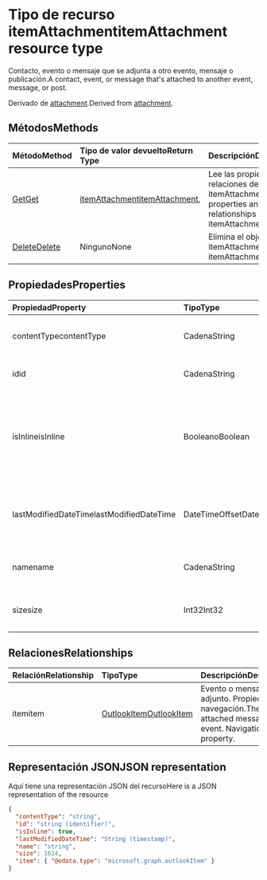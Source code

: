 # <a name="itemattachment-resource-type"></a><span data-ttu-id="dab20-101">Tipo de recurso itemAttachment</span><span class="sxs-lookup"><span data-stu-id="dab20-101">itemAttachment resource type</span></span>

<span data-ttu-id="dab20-102">Contacto, evento o mensaje que se adjunta a otro evento, mensaje o publicación.</span><span class="sxs-lookup"><span data-stu-id="dab20-102">A contact, event, or message that's attached to another event, message, or post.</span></span>  

<span data-ttu-id="dab20-103">Derivado de [attachment](attachment.md).</span><span class="sxs-lookup"><span data-stu-id="dab20-103">Derived from [attachment](attachment.md).</span></span>

## <a name="methods"></a><span data-ttu-id="dab20-104">Métodos</span><span class="sxs-lookup"><span data-stu-id="dab20-104">Methods</span></span>

| <span data-ttu-id="dab20-105">Método</span><span class="sxs-lookup"><span data-stu-id="dab20-105">Method</span></span>       | <span data-ttu-id="dab20-106">Tipo de valor devuelto</span><span class="sxs-lookup"><span data-stu-id="dab20-106">Return Type</span></span>  |<span data-ttu-id="dab20-107">Descripción</span><span class="sxs-lookup"><span data-stu-id="dab20-107">Description</span></span>|
|:---------------|:--------|:----------|
|[<span data-ttu-id="dab20-108">Get</span><span class="sxs-lookup"><span data-stu-id="dab20-108">Get</span></span>](../api/attachment_get.md) | <span data-ttu-id="dab20-109">[itemAttachment](itemattachment.md)</span><span class="sxs-lookup"><span data-stu-id="dab20-109">[itemAttachment](itemattachment.md),</span></span> |<span data-ttu-id="dab20-110">Lee las propiedades y relaciones del objeto itemAttachment.</span><span class="sxs-lookup"><span data-stu-id="dab20-110">Read properties and relationships of itemAttachment object.</span></span>|
|[<span data-ttu-id="dab20-111">Delete</span><span class="sxs-lookup"><span data-stu-id="dab20-111">Delete</span></span>](../api/attachment_delete.md) | <span data-ttu-id="dab20-112">Ninguno</span><span class="sxs-lookup"><span data-stu-id="dab20-112">None</span></span> |<span data-ttu-id="dab20-113">Elimina el objeto itemAttachment.</span><span class="sxs-lookup"><span data-stu-id="dab20-113">Delete itemAttachment object.</span></span> |

## <a name="properties"></a><span data-ttu-id="dab20-114">Propiedades</span><span class="sxs-lookup"><span data-stu-id="dab20-114">Properties</span></span>
| <span data-ttu-id="dab20-115">Propiedad</span><span class="sxs-lookup"><span data-stu-id="dab20-115">Property</span></span>     | <span data-ttu-id="dab20-116">Tipo</span><span class="sxs-lookup"><span data-stu-id="dab20-116">Type</span></span>   |<span data-ttu-id="dab20-117">Descripción</span><span class="sxs-lookup"><span data-stu-id="dab20-117">Description</span></span>|
|:---------------|:--------|:----------|
|<span data-ttu-id="dab20-118">contentType</span><span class="sxs-lookup"><span data-stu-id="dab20-118">contentType</span></span>|<span data-ttu-id="dab20-119">Cadena</span><span class="sxs-lookup"><span data-stu-id="dab20-119">String</span></span>|<span data-ttu-id="dab20-120">El tipo de contenido de los datos adjuntos.</span><span class="sxs-lookup"><span data-stu-id="dab20-120">The content type of the attachment.</span></span>|
|<span data-ttu-id="dab20-121">id</span><span class="sxs-lookup"><span data-stu-id="dab20-121">id</span></span>|<span data-ttu-id="dab20-122">Cadena</span><span class="sxs-lookup"><span data-stu-id="dab20-122">String</span></span>| <span data-ttu-id="dab20-123">El identificador de los datos adjuntos.</span><span class="sxs-lookup"><span data-stu-id="dab20-123">The attachment ID.</span></span>|
|<span data-ttu-id="dab20-124">isInline</span><span class="sxs-lookup"><span data-stu-id="dab20-124">isInline</span></span>|<span data-ttu-id="dab20-125">Booleano</span><span class="sxs-lookup"><span data-stu-id="dab20-125">Boolean</span></span>|<span data-ttu-id="dab20-126">Se establece en true si los datos adjuntos están insertados, como una imagen incrustada en el cuerpo del elemento.</span><span class="sxs-lookup"><span data-stu-id="dab20-126">Set to true if the attachment is inline, such as an embedded image within the body of the item.</span></span>|
|<span data-ttu-id="dab20-127">lastModifiedDateTime</span><span class="sxs-lookup"><span data-stu-id="dab20-127">lastModifiedDateTime</span></span>|<span data-ttu-id="dab20-128">DateTimeOffset</span><span class="sxs-lookup"><span data-stu-id="dab20-128">DateTimeOffset</span></span>|<span data-ttu-id="dab20-129">Última fecha y hora en que se modificaron los datos adjuntos.</span><span class="sxs-lookup"><span data-stu-id="dab20-129">The last time and date that the attachment was modified.</span></span>|
|<span data-ttu-id="dab20-130">name</span><span class="sxs-lookup"><span data-stu-id="dab20-130">name</span></span>|<span data-ttu-id="dab20-131">Cadena</span><span class="sxs-lookup"><span data-stu-id="dab20-131">String</span></span>|<span data-ttu-id="dab20-132">Nombre para mostrar de los datos adjuntos.</span><span class="sxs-lookup"><span data-stu-id="dab20-132">The display name of the attachment.</span></span>|
|<span data-ttu-id="dab20-133">size</span><span class="sxs-lookup"><span data-stu-id="dab20-133">size</span></span>|<span data-ttu-id="dab20-134">Int32</span><span class="sxs-lookup"><span data-stu-id="dab20-134">Int32</span></span>|<span data-ttu-id="dab20-135">El tamaño en bytes de los datos adjuntos.</span><span class="sxs-lookup"><span data-stu-id="dab20-135">The size in bytes of the attachment.</span></span>|

## <a name="relationships"></a><span data-ttu-id="dab20-136">Relaciones</span><span class="sxs-lookup"><span data-stu-id="dab20-136">Relationships</span></span>
| <span data-ttu-id="dab20-137">Relación</span><span class="sxs-lookup"><span data-stu-id="dab20-137">Relationship</span></span> | <span data-ttu-id="dab20-138">Tipo</span><span class="sxs-lookup"><span data-stu-id="dab20-138">Type</span></span>   |<span data-ttu-id="dab20-139">Descripción</span><span class="sxs-lookup"><span data-stu-id="dab20-139">Description</span></span>|
|:---------------|:--------|:----------|
|<span data-ttu-id="dab20-140">item</span><span class="sxs-lookup"><span data-stu-id="dab20-140">item</span></span>|[<span data-ttu-id="dab20-141">OutlookItem</span><span class="sxs-lookup"><span data-stu-id="dab20-141">OutlookItem</span></span>](outlookitem.md)|<span data-ttu-id="dab20-p101">Evento o mensaje adjunto. Propiedad de navegación.</span><span class="sxs-lookup"><span data-stu-id="dab20-p101">The attached message or event. Navigation property.</span></span>|

## <a name="json-representation"></a><span data-ttu-id="dab20-144">Representación JSON</span><span class="sxs-lookup"><span data-stu-id="dab20-144">JSON representation</span></span>

<span data-ttu-id="dab20-145">Aquí tiene una representación JSON del recurso</span><span class="sxs-lookup"><span data-stu-id="dab20-145">Here is a JSON representation of the resource</span></span>

<!--{
  "blockType": "resource",
  "optionalProperties": [
    "item"
  ],
  "baseType": "microsoft.graph.attachment",
  "@odata.type": "microsoft.graph.itemAttachment",
  "@odata.annotations": [
    {
      "property": "item",
      "capabilities": {
        "changeTracking": false,
        "deletable": false,
        "insertable": false,
        "searchable": false,
        "updatable": false
      }
    }
  ]
}-->

```json
{
  "contentType": "string",
  "id": "string (identifier)",
  "isInline": true,
  "lastModifiedDateTime": "String (timestamp)",
  "name": "string",
  "size": 1024,
  "item": { "@odata.type": "microsoft.graph.outlookItem" }
}

```
<!-- uuid: 8fcb5dbc-d5aa-4681-8e31-b001d5168d79
2015-10-25 14:57:30 UTC -->
<!-- {
  "type": "#page.annotation",
  "description": "itemAttachment resource",
  "keywords": "",
  "section": "documentation",
  "tocPath": ""
}-->
